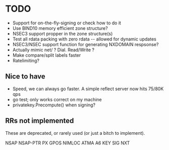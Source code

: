 # TODO

* Support for on-the-fly-signing or check how to do it
* Use BIND10 memory efficient zone structure?
* NSEC3 support propper in the zone structure(s)
* Test all rdata packing with zero rdata -- allowed for dynamic updates
* NSEC3/NSEC support function for generating NXDOMAIN respsonse?
* Actually mimic net/ ? Dial. Read/Write ?
* Make compare/split labels faster
* Ratelimiting?

## Nice to have

* Speed, we can always go faster. A simple reflect server now hits 75/80K qps
* go test; only works correct on my machine
* privatekey.Precompute() when signing? 

## RRs not implemented

These are deprecated, or rarely used (or just a bitch to implement).

NSAP
NSAP-PTR
PX
GPOS
NIMLOC
ATMA
A6
KEY
SIG
NXT
